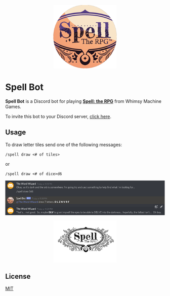 <p align="center">
  <img src="resources/media/spell-bot-logo-round.png" width="200px"  alt="Spell: the RPG Logo" />
</p>

# Spell Bot

**Spell Bot** is a Discord bot for playing [__**Spell: the RPG**__](https://whimsymachinegames.com/2019/08/29/spell-the-rpg/) from Whimsy Machine Games.

To invite this bot to your Discord server, [click here](https://discord.com/api/oauth2/authorize?client_id=736909104848568410&permissions=2048&scope=bot).

## Usage
To draw letter tiles send one of the following messages:
```
/spell draw <# of tiles>
```
 or
```
/spell draw <# of dice>d6
```

<img src="resources/media/spell-bot-example.png" alt="Usage Example" />

<p align="center">
  <img src="resources/media/spell-logo-transparent.png" width="200px"  alt="Spell: the RPG Logo" />
</p>

## License
[MIT](LICENSE)